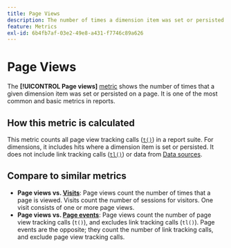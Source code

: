 ```yaml
---
title: Page Views
description: The number of times a dimension item was set or persisted in Adobe Analytics.
feature: Metrics
exl-id: 6b4fb7af-03e2-49e8-a431-f7746c89a626
---
```

# Page Views

The **[!UICONTROL Page views]** [metric](overview.md) shows the number of times that a given dimension item was set or persisted on a page. It is one of the most common and basic metrics in reports.

## How this metric is calculated

This metric counts all page view tracking calls ([`t()`](/help/implement/vars/functions/t-method.md)) in a report suite. For dimensions, it includes hits where a dimension item is set or persisted. It does not include link tracking calls ([`tl()`](/help/implement/vars/functions/tl-method.md)) or data from [Data sources](/help/import/data-sources/overview.md).

## Compare to similar metrics

* **Page views vs. [Visits](visits.md)**: Page views count the number of times that a page is viewed. Visits count the number of sessions for visitors. One visit consists of one or more page views.
* **Page views vs. [Page events](page-events.md)**: Page views count the number of page view tracking calls (`t()`), and excludes link tracking calls (`tl()`). Page events are the opposite; they count the number of link tracking calls, and exclude page view tracking calls.
